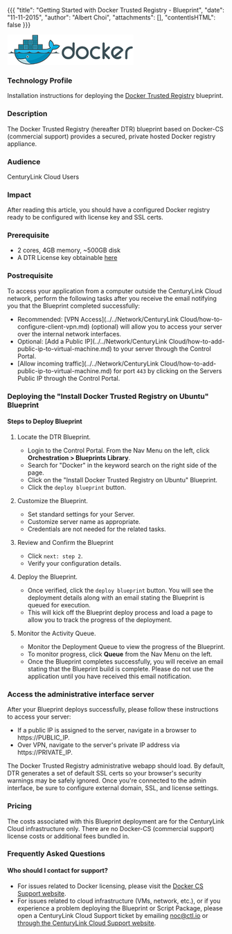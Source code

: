 
{{{
  "title": "Getting Started with Docker Trusted Registry - Blueprint",
  "date": "11-11-2015",
  "author": "Albert Choi",
  "attachments": [],
  "contentIsHTML": false
}}}

![Docker Logo](../../images/docker-hub-logo.png)

### Technology Profile
Installation instructions for deploying the [Docker Trusted Registry](https://docs.docker.com/docker-trusted-registry) blueprint.

### Description
The Docker Trusted Registry (hereafter DTR) blueprint based on Docker-CS (commercial support) provides a secured, private hosted Docker registry appliance.

### Audience
CenturyLink Cloud Users

### Impact
After reading this article, you should have a configured Docker registry ready to be configured with license key and SSL certs.

### Prerequisite
* 2 cores, 4GB memory, ~500GB disk
* A DTR License key obtainable [here](https://www.docker.com/pricing)

### Postrequisite
To access your application from a computer outside the CenturyLink Cloud network, perform the following tasks after you receive the email notifying you that the Blueprint completed successfully:
* Recommended: [VPN Access](../../Network/CenturyLink Cloud/how-to-configure-client-vpn.md) (optional) will allow you to access your server over the internal network interfaces.
* Optional: [Add a Public IP](../../Network/CenturyLink Cloud/how-to-add-public-ip-to-virtual-machine.md) to your server through the Control Portal.
* [Allow incoming traffic](../../Network/CenturyLink Cloud/how-to-add-public-ip-to-virtual-machine.md) for port `443` by clicking on the Servers Public IP through the Control Portal.

### Deploying the "Install Docker Trusted Registry on Ubuntu" Blueprint

#### Steps to Deploy Blueprint
1. Locate the DTR Blueprint.
   * Login to the Control Portal. From the Nav Menu on the left, click **Orchestration > Blueprints Library**.
   * Search for "Docker" in the keyword search on the right side of the page.
   * Click on the "Install Docker Trusted Registry on Ubuntu" Blueprint.
   * Click the `deploy blueprint` button.

2. Customize the Blueprint.
   * Set standard settings for your Server.
   * Customize server name as appropriate.
   * Credentials are not needed for the related tasks.

3. Review and Confirm the Blueprint
   * Click `next: step 2`.
   * Verify your configuration details.

4. Deploy the Blueprint.
   * Once verified, click the `deploy blueprint` button. You will see the deployment details along with an email stating the Blueprint is queued for execution.
   * This will kick off the Blueprint deploy process and load a page to allow you to track the progress of the deployment.

5. Monitor the Activity Queue.
   * Monitor the Deployment Queue to view the progress of the Blueprint.
   * To monitor progress, click **Queue** from the Nav Menu on the left.
   * Once the Blueprint completes successfully, you will receive an email stating that the Blueprint build is complete. Please do not use the application until you have received this email notification.


### Access the administrative interface server
After your Blueprint deploys successfully, please follow these instructions to access your server:
* If a public IP is assigned to the server, navigate in a browser to https://PUBLIC_IP.
* Over VPN, navigate to the server's private IP address via https://PRIVATE_IP.

The Docker Trusted Registry administrative webapp should load. By default, DTR generates a set of default SSL certs so your browser's security warnings may be safely ignored. Once you're connected to the admin interface, be sure to configure external domain, SSL, and license settings.

### Pricing
The costs associated with this Blueprint deployment are for the CenturyLink Cloud infrastructure only. There are no Docker-CS (commercial support) license costs or additional fees bundled in.

### Frequently Asked Questions

#### Who should I contact for support?
* For issues related to Docker licensing, please visit the [Docker CS Support website](https://www.docker.com/support).
* For issues related to cloud infrastructure (VMs, network, etc.), or if you experience a problem deploying the Blueprint or Script Package, please open a CenturyLink Cloud Support ticket by emailing [noc@ctl.io](mailto:noc@ctl.io) or [through the CenturyLink Cloud Support website](https://t3n.zendesk.com/tickets/new).

